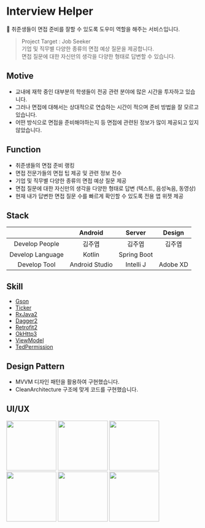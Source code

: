 # Interview Helper
🎤 취준생들이 면접 준비를 잘할 수 있도록 도우미 역할을 해주는 서비스입니다.

> Project Target : Job Seeker<br/>
> 기업 및 직무별 다양한 종류의 면접 예상 질문을 제공합니다.<br/>
> 면접 질문에 대한 자신만의 생각을 다양한 형태로 답변할 수 있습니다.

## Motive
- 교내에 재학 중인 대부분의 학생들이 전공 관련 분야에 많은 시간을 투자하고 있습니다.
- 그러나 면접에 대해서는 상대적으로 연습하는 시간이 적으며 준비 방법을 잘 모르고 있습니다.
- 어떤 방식으로 면접을 준비해야하는지 등 면접에 관련된 정보가 많이 제공되고 있지 않았습니다.

## Function
- 취준생들의 면접 준비 랭킹
- 면접 전문가들의 면접 팁 제공 및 관련 정보 전수
- 기업 및 직무별 다양한 종류의 면접 예상 질문 제공
- 면접 질문에 대한 자신만의 생각을 다양한 형태로 답변 (텍스트, 음성녹음, 동영상)
- 현재 내가 답변한 면접 질문 수를 빠르게 확인할 수 있도록 전용 앱 위젯 제공

## Stack
|                      | Android     | Server        | Design |
|:--------------------:|:---------------:|:------------------:|:-----:|
| Develop People | 김주엽 | 김주엽       | 김주엽 |
| Develop Language | Kotlin| Spring Boot |  |
| Develop Tool     | Android Studio  | Intelli J | Adobe XD |

## Skill
- <a href="https://github.com/google/gson">Gson</a>
- <a href="https://github.com/robinhood/ticker">Ticker</a>
- <a href="https://github.com/ReactiveX/RxJava">RxJava2</a>
- <a href="https://github.com/google/dagger">Dagger2</a>
- <a href="https://github.com/square/retrofit">Retrofit2</a>
- <a href="https://github.com/square/okhttp">OkHttp3</a>
- <a href="https://developer.android.com/jetpack/androidx/releases/lifecycle?hl=ko">ViewModel</a>
- <a href="https://github.com/ParkSangGwon/TedPermission">TedPermission</a>

## Design Pattern
- MVVM 디자인 패턴을 활용하여 구현했습니다.
- CleanArchitecture 구조에 맞게 코드를 구현했습니다.

## UI/UX
<div>
<img width="130" src="https://user-images.githubusercontent.com/49600974/101313259-2b261580-3899-11eb-9c3d-437039a3e497.png"></img>
<img width="130" src="https://user-images.githubusercontent.com/49600974/101313265-2d886f80-3899-11eb-8686-8f6aad7e7882.png"></img>
<img width="130" src="https://user-images.githubusercontent.com/49600974/101313268-2f523300-3899-11eb-8f7f-78174ea537f8.png"></img>
<img width="130" src="https://user-images.githubusercontent.com/49600974/101313275-30836000-3899-11eb-9a9c-1e4e2e070901.png"></img>
<img width="130" src="https://user-images.githubusercontent.com/49600974/101313279-311bf680-3899-11eb-8b89-0860149de7a7.png"></img>
<img width="130" src="https://user-images.githubusercontent.com/49600974/101313282-324d2380-3899-11eb-8879-f42172c07543.png"></img>
</div>
